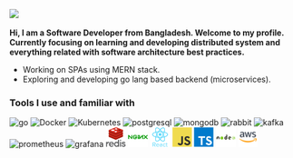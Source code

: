 ![](https://github.com/halfrost/halfrost/blob/master/icons/header_.png)

**Hi, I am a Software Developer from Bangladesh. Welcome to my profile. Currently focusing on learning and developing distributed system and everything related with software architecture best practices.**

<!-- ![Github stats](https://github-readme-stats.vercel.app/api?username=rashed091) -->
<!-- **My Itinerary** -->
* Working on SPAs using MERN stack.
* Exploring and developing go lang based backend (microservices).

<!-- **OS**

<img alt="Pop!_OS" src="https://img.shields.io/badge/Pop!_OS-48B9C7?style=for-the-badge&logo=Pop!_OS&logoColor=white"/> <img alt="Mac OS" src="https://img.shields.io/badge/mac%20os-000000?style=for-the-badge&logo=apple&logoColor=white"/> 

**Languages**

<img alt="C" src="https://img.shields.io/badge/c%20-%2300599C.svg?&style=for-the-badge&logo=c&logoColor=white"/> <img alt="C++" src="https://img.shields.io/badge/c++%20-%2300599C.svg?&style=for-the-badge&logo=c%2B%2B&ogoColor=white"/> <img alt="GO" src="https://img.shields.io/badge/Go-00ADD8?style=for-the-badge&logo=go&logoColor=white"/> <img alt="JavaScript" src="https://img.shields.io/badge/javascript%20-%23323330.svg?&style=for-the-badge&logo=javascript&logoColor=%23F7DF1E"/> <img alt="TypeScript" src="https://img.shields.io/badge/typescript%20-%23007ACC.svg?&style=for-the-badge&logo=typescript&logoColor=white"/> <img alt="Python" src="https://img.shields.io/badge/Python-3776AB?style=for-the-badge&logo=python&logoColor=white"/> <img alt="HTML5" src="https://img.shields.io/badge/html5%20-%23E34F26.svg?&style=for-the-badge&logo=html5&logoColor=white"/> <img alt="CSS3" src="https://img.shields.io/badge/css3%20-%231572B6.svg?&style=for-the-badge&logo=css3&logoColor=white"/>

**Libraries and Frameworks**

<img alt="NodeJS" src="https://img.shields.io/badge/node.js%20-%2343853D.svg?&style=for-the-badge&logo=node.js&logoColor=white"/> <img alt="Express.js" src="https://img.shields.io/badge/express.js%20-%23404d59.svg?&style=for-the-badge"/> <img alt="React" src="https://img.shields.io/badge/react%20-%2320232a.svg?&style=for-the-badge&logo=react&logoColor=%2361DAFB"/> <img alt="WEBPACK" src="https://img.shields.io/badge/Webpack-8DD6F9?style=for-the-badge&logo=Webpack&logoColor=white"/> <img alt="KAFKA" src="https://img.shields.io/badge/Apache_Kafka-231F20?style=for-the-badge&logo=apache-kafka&logoColor=white"/> <img alt="ANT" src="https://img.shields.io/badge/Ant%20Design-1890FF?style=for-the-badge&logo=antdesign&logoColor=white"/>
<img alt="JUPYTER" src="https://img.shields.io/badge/Jupyter-F37626.svg?&style=for-the-badge&logo=Jupyter&logoColor=white"/>
<img alt="SOCKETIO" src="https://img.shields.io/badge/Socket.io-010101?&style=for-the-badge&logo=Socket.io&logoColor=white"/>

**Databases, Tools, VCS....**

<img alt="MongoDB" src ="https://img.shields.io/badge/MongoDB-%234ea94b.svg?&style=for-the-badge&logo=mongodb&logoColor=white"/> <img alt="Postgres" src ="https://img.shields.io/badge/postgres-%23316192.svg?&style=for-the-badge&logo=postgresql&logoColor=white"/> <img alt="Git" src="https://img.shields.io/badge/git%20-%23F05033.svg?&style=for-the-badge&logo=git&logoColor=white"/> <img alt="Npm" src="https://img.shields.io/badge/npm-CB3837?style=for-the-badge&logo=npm&logoColor=white" /> <img alt="VS Code" src="https://img.shields.io/badge/Visual_Studio_Code-0078D4?style=for-the-badge&logo=visual%20studio%20code&logoColor=white" /> <img alt="TERRAFORM" src="https://img.shields.io/badge/Terraform-7B42BC?style=for-the-badge&logo=terraform&logoColor=white"/> <img alt="AZURE" src="https://img.shields.io/badge/microsoft%20azure-0089D6?style=for-the-badge&logo=microsoft-azure&logoColor=white"/> <img alt="AWS" src="https://img.shields.io/badge/Amazon_AWS-FF9900?style=for-the-badge&logo=amazonaws&logoColor=white"/> <img alt="PRISMA" src="https://img.shields.io/badge/Prisma-3982CE?style=for-the-badge&logo=Prisma&logoColor=white"/> <img alt="KUBERNETES" src="https://img.shields.io/badge/kubernetes-326ce5.svg?&style=for-the-badge&logo=kubernetes&logoColor=white"/>
<img alt="INSOMNIA" src="https://img.shields.io/badge/Insomnia-5849be?style=for-the-badge&logo=Insomnia&logoColor=white"/>
<img alt="DOCKER" src="https://img.shields.io/badge/Docker-2CA5E0?style=for-the-badge&logo=docker&logoColor=white"/>
 -->

<h3>Tools I use and familiar with</h3>
<p align="left">
<img src="https://cdn.svgporn.com/logos/go.svg" alt="go" width="35" height="35" />
<img src="https://cdn.svgporn.com/logos/docker-icon.svg" alt="Docker" width="35" height="35" />
<img src="https://www.vectorlogo.zone/logos/kubernetes/kubernetes-icon.svg" alt="Kubernetes" width="35" height="35" />
<img src="https://cdn.svgporn.com/logos/postgresql.svg" alt="postgresql" width="35" height="35" />
<img src="https://cdn.svgporn.com/logos/mongodb.svg" alt="mongodb" width="35" height="35" />
<img src="https://cdn.svgporn.com/logos/rabbitmq-icon.svg" alt="rabbit" width="35" height="35" />
<img src="https://cdn.svgporn.com/logos/kafka-icon.svg" alt="kafka" width="35" height="35" />
<img src="https://cdn.svgporn.com/logos/prometheus.svg" alt="prometheus" width="35" height="35" />
<img src="https://cdn.svgporn.com/logos/grafana.svg" alt="grafana" width="35" height="35" />
<img src="https://raw.githubusercontent.com/devicons/devicon/master/icons/redis/redis-original-wordmark.svg" alt="redis" width="35" height="35" />
<img src="https://raw.githubusercontent.com/devicons/devicon/master/icons/nginx/nginx-original.svg" alt="nginx" width="35" height="35" />
<img src="https://raw.githubusercontent.com/devicons/devicon/master/icons/react/react-original-wordmark.svg" alt="react" width="35" height="35" />
<img src="https://raw.githubusercontent.com/devicons/devicon/master/icons/javascript/javascript-original.svg" alt="javascript" width="35" height="35" />
<img src="https://raw.githubusercontent.com/devicons/devicon/master/icons/typescript/typescript-original.svg" alt="typescript" width="35" height="35" />
<img src="https://raw.githubusercontent.com/devicons/devicon/master/icons/nodejs/nodejs-original-wordmark.svg" alt="nodejs" width="35" height="35" />
<img src="https://raw.githubusercontent.com/github/explore/80688e429a7d4ef2fca1e82350fe8e3517d3494d/topics/aws/aws.png" alt="aws" width="35" height="35" />
</p>
